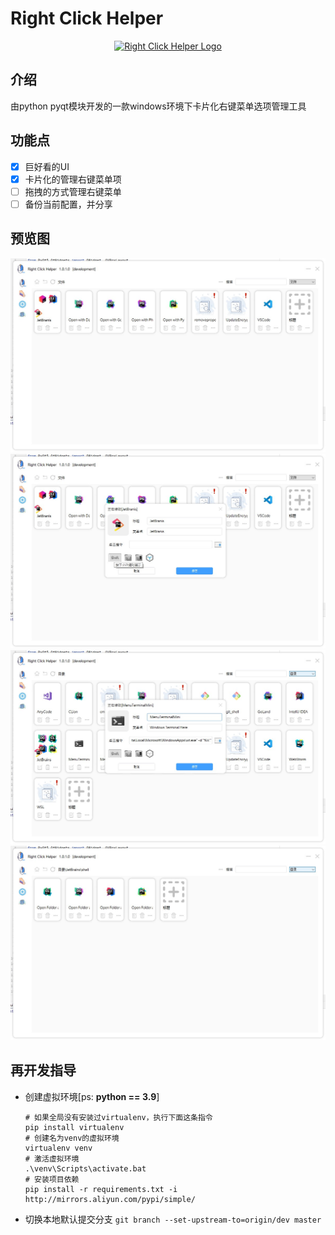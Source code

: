 # Right Click Helper
<p align="center">
  <a href="" target="_blank" rel="noopener noreferrer">
    <img width="128"
        src="https://raw.githubusercontent.com/NWYLZW/right-click-helper/master/src/resource/image/icon/right-click-helper.ico"
        alt="Right Click Helper Logo">
  </a>
</p>

## 介绍
由python pyqt模块开发的一款windows环境下卡片化右键菜单选项管理工具

## 功能点
* [x] 巨好看的UI
* [x] 卡片化的管理右键菜单项
* [ ] 拖拽的方式管理右键菜单
* [ ] 备份当前配置，并分享

## 预览图

![](./markdownRc/0.jpg)
![](./markdownRc/1.jpg)
![](./markdownRc/2.jpg)
![](./markdownRc/3.jpg)

## 再开发指导
* 创建虚拟环境[ps: **python == 3.9**]

  ```shell script
  # 如果全局没有安装过virtualenv，执行下面这条指令
  pip install virtualenv
  # 创建名为venv的虚拟环境
  virtualenv venv
  # 激活虚拟环境
  .\venv\Scripts\activate.bat
  # 安装项目依赖
  pip install -r requirements.txt -i http://mirrors.aliyun.com/pypi/simple/
  ```

* 切换本地默认提交分支 `git branch --set-upstream-to=origin/dev master`

